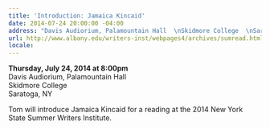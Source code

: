 ```yaml
---
title: 'Introduction: Jamaica Kincaid'
date: 2014-07-24 20:00:00 -04:00
address: "Davis Audiorium, Palamountain Hall  \nSkidmore College  \nSaratoga, NY "
url: http://www.albany.edu/writers-inst/webpages4/archives/sumread.html
locale: 
---
```


**Thursday, July 24, 2014 at 8:00pm**  
Davis Audiorium, Palamountain Hall  
Skidmore College  
Saratoga, NY 

Tom will introduce Jamaica Kincaid for a reading at the 2014 New York State Summer Writers Institute.
